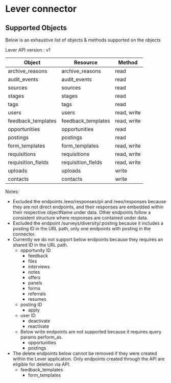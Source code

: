 # Lever connector


## Supported Objects 
Below is an exhaustive list of objects & methods supported on the objects

Lever API version : v1

| Object                  | Resource           | Method       |
| ----------------------- | ------------------ | ------------ |
| archive_reasons         | archive_reasons    | read         |
| audit_events            | audit_events       | read         |
| sources                 | sources            | read         |
| stages                  | stages             | read         |
| tags                    | tags               | read         |
| users                   | users              | read, write  |
| feedback_templates      | feedback_templates | read, write  |
| opportunities           | opportunities      | read         |
| postings                | postings           | read         |
| form_templates          | form_templates     | read, write  |
| requisitions            | requisitions       | read, write  |
| requisition_fields      | requisition_fields | read, write  |
| uploads                 | uploads            | write        |
| contacts                | contacts           | write        |


Notes:
- Excluded the endpoints /eeo/responses/pii and /eeo/responses because they are not direct endpoints, and their responses are embedded within their respective objectName under data. Other endpoints follow a consistent structure where responses are contained under data.
- Excluded the endpoint /surveys/diversity/:posting because it includes a posting ID in the URL path, only one endpoints with posting in the connector.
- Currently we do not support below endpoints because they requires an shared ID in the URL path.
  - opportunity ID
    - feedback
    - files
    - interviews
    - notes
    - offers
    - panels
    - forms
    - referrals
    - resumes
  - posting ID
    - apply
  - user ID
    - deactivate
    - reactivate 
  - Below write endpoints are not supported because it requires query params perform_as.
    - opportunities
    - postings
- The delete endpoints below cannot be removed if they were created within the Lever application. Only endpoints created through the API are eligible for deletion via API.
    - feedback_templates
	  - form_templates

